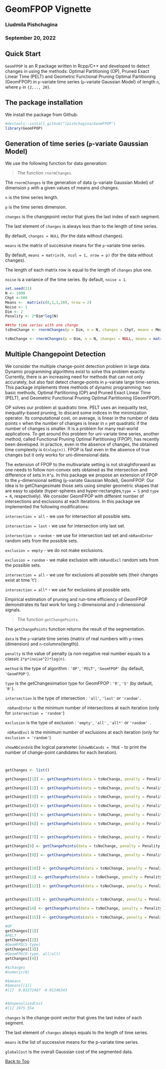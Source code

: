 <a id="top"></a>
#  GeomFPOP Vignette
### Liudmila Pishchagina
### September 20, 2022

## Quick Start

` GeomFPOP ` is an R package written in Rcpp/C++ and developed to detect changes in using the methods: Optimal Partitioning (OP), Pruned Exact Linear Time (PELT) and Geometric Functional Pruning Optimal Partitioning (GeomFPOP) in `p`-variate time series (`p`-variate Gaussian Model) of length `n`, where  `p` in `{2,.., 20}`. 


## The package installation

We install the package from Github:

```r
#devtools::install_github("lpishchagina/GeomFPOP")
library(GeomFPOP)
```

## Generation of time series (`p`-variate Gaussian Model)

We use the following function for data generation:

> The function `rnormChanges`.

The `rnormChanges` is the generation of data (`p`-variate Gaussian Model) of dimension `p` with a given values of means and changes.

`n`  is the time series length.

`p`  is the time series dimension.

`changes` is the changepoint vector that gives the last index of each segment.

The last element of `changes` is always less than to the length of time series.

By default, `changes = NULL` (for the data without changes). 

`means` is the matrix of successive means for the `p`-variate time series.

By default, `means = matrix(0, ncol = 1, nrow = p)` (for the data without changes). 

The length of each matrix row is equal to the length of `changes` plus one.

`noise` is a variance of the time series. By default, `noise = 1`.

```r
set.seed(21)
N <- 1000
Chpt <-500
Means <-  matrix(c(0,1,1,10), nrow = 2)
Noise <- 1
Dim <- 2
Penality <- 2*Dim*log(N)

##the time series with one change
tsOneChange <- rnormChanges(p = Dim, n = N, changes = Chpt, means = Means, noise = Noise)

tsNoChange <- rnormChanges(p = Dim, n = N, changes = NULL, means = matrix(0, ncol = 1, nrow = Dim), noise = Noise)
```


## Multiple Changepoint Detection

We consider the multiple change-point detection problem in large data. Dynamic programming algorithms exist to solve this problem exactly. Currently, there is an increasing need for methods that can not only accurately, but also fast  detect change-points in `p`-variate large time-series. This package implements three methods of dynamic programming: two basic methods, Optimal Partitioning (OP) and Pruned Exact Linear Time (PELT),  and Geometric Functional Pruning Optimal Partitioning (GeomFPOP).

OP solves our problem at quadratic time.  PELT uses an inequality test, inequality-based pruning, to discard some indices in the minimization operator. Its computational cost, on average, is linear in the number of data points `n` when the number of changes is linear in `n` yet quadratic if the number of changes is smaller. It is a problem for many real-world applications. To get around this problem for uni-variate time series, another method, called Functional Pruning Optimal Partitioning (FPOP), has recently been developed. In practice, even in the absence of changes, the obtained time complexity is `O(nlog(n))`. FPOP is fast even in the absence of true changes but it only works for uni-dimensional data. 

The extension of FPOP to the multivariate setting is not straightforward as one needs to follow non-convex sets obtained as the intersection and difference of sets in `R^p`. In this package we propose an extension of FPOP to the `p`-dimensional setting (`p`-variate Gaussian Model), GeomFPOP. Our idea is to getChangesimate those sets using simpler geometric shapes that are easy to update (hyper-spheres and hyper-rectangles,`type = S` and `type = R`, respectively).
We consider GeomFPOP with different number of intersections and exclusions at each iterations. In this package we implemented the following modifications:

`intersection = all` - we use for intersection  all possible sets.

`intersection = last` - we use for intersection  only last set.

`intersection = random` - we use for intersection   last set and `nbRandInter` random sets from the possible sets.

`exclusion = empty` - we do not make exclusions.

`exclusion = random` - we make exclusion with `nbRandExcl` random sets from the possible sets.

`intersection = all` - we use for exclusions  all possible sets (their changes exist at time 't') .

`intersection = all*` - we use for exclusions  all possible sets.

Empirical estimation of pruning and run-time efficiency of GeomFPOP demonstrates its fast work for long `2`-dimensional and `3`-dimensional signals.

> The function `getChangePoints`.

The ` getChangePoints ` function returns the result of the segmentation.

` data ` is the `p`-variate time series (matrix of real numbers with `p`-rows (dimension) and `n`-columns(length)).

` penalty ` is the value of penalty (a non-negative real number  equals to a classic `2*p*(noise^2)*log(n)`. 

` method ` is the type of algorithm : `'OP'`, `'PELT'`, `'GeomFPOP'`  (by default, `'GeomFPOP'`).

` type ` is the getChangesimation type for GeomFPOP : `'R'`, `'S'` (by default, `'R'`).

` intersection ` is the type of intersection : `'all'`, `'last'` or  `'random'`.

` nbRandInter` is the minimum number of intersections at each iteration (only for `intersection = 'random'`)

` exclusion ` is the type of exclusion : `'empty'`, `'all'` , `'all*'` or `'random' `.

` nbRandExcl` is the minimum number of exclusions at each iteration (only for `exclusion = 'random'`)

` showNbCands `is the logical parameter (` showNbCands = TRUE ` - to print the number of change-point candidates for each iteration).

```r


getChanges <- list()

getChanges[[1]] <- getChangePoints(data = tsNoChange, penalty = Penality, method = 'OP', showNbCands = FALSE)

getChanges[[2]] <- getChangePoints(data = tsNoChange, penalty = Penality, method = 'PELT', showNbCands = FALSE)

getChanges[[3]] <- getChangePoints(data = tsNoChange, penalty = Penality, method = 'GeomFPOP',  type = 'S', showNbCands = FALSE)

getChanges[[4]] <- getChangePoints(data = tsNoChange, penalty = Penality, method = 'GeomFPOP',  type = 'R',  intersection = 'all', exclusion = 'all', showNbCands = FALSE)

getChanges[[5]] <- getChangePoints(data = tsNoChange, penalty = Penality, method = 'GeomFPOP',  type = 'R',  intersection = 'last', exclusion = 'all', showNbCands = FALSE)

getChanges[[6]] <- getChangePoints(data = tsNoChange, penalty = Penality, method = 'GeomFPOP',  type = 'R',  intersection = 'random', nbRandInter = 1, exclusion = 'all', showNbCands = FALSE)


getChanges[[7]] <- getChangePoints(data = tsNoChange, penalty = Penality, method = 'GeomFPOP',  type = 'R',  intersection = 'all', exclusion = 'all*', showNbCands = FALSE)

getChanges[8] <- getChangePoints(data = tsNoChange, penalty = Penality, method = 'GeomFPOP',  type = 'R',  intersection = 'last', exclusion = 'all*', showNbCands = FALSE)

getChanges[[9]] <- getChangePoints(data = tsNoChange, penalty = Penality, method = 'GeomFPOP',  type = 'R',  intersection = 'random',nbRandInter = 1, exclusion = 'all*', showNbCands = FALSE)


getChanges[[10]] <- getChangePoints(data = tsNoChange, penalty = Penality, method = 'GeomFPOP',  type = 'R',  intersection = 'all', exclusion = 'random',nbRandExcl = 1, showNbCands = FALSE)

getChanges[11] <- getChangePoints(data = tsNoChange, penalty = Penality, method = 'GeomFPOP',  type = 'R',  intersection = 'last', exclusion = 'random',nbRandExcl = 1, showNbCands = FALSE)

getChanges[[12]] <- getChangePoints(data = tsNoChange, penalty = Penality, method = 'GeomFPOP',  type = 'R',  intersection = 'random',nbRandInter = 1, exclusion = 'random', nbRandExcl = 1, showNbCands = FALSE)


getChanges[[13]] <- getChangePoints(data = tsNoChange, penalty = Penality, method = 'GeomFPOP',  type = 'R',  intersection = 'all', exclusion = 'empty', showNbCands = FALSE)

getChanges[14] <- getChangePoints(data = tsNoChange, penalty = Penality, method = 'GeomFPOP',  type = 'R',  intersection = 'last', exclusion = 'empty', showNbCands = FALSE)

getChanges[[15]] <- getChangePoints(data = tsNoChange, penalty = Penality, method = 'GeomFPOP',  type = 'R',  intersection = 'random', nbRandInter = 1, exclusion = 'empty', showNbCands = FALSE)

```

```r
#OP
getChanges[[1]] 
#PELT
getChanges[[2]] 
#GeomFPO(S-type)
getChanges[[3]] 
#GeomFPO(R-type, all/all)
getChanges[[4]] 

#$changes
#numeric(0)

#$means
#$means[[1]]
#[1]  0.03372487 -0.01246343


#$UnpenalizedCost
#[1] 1975.554

```

`changes` is the change-point vector that gives the last index of each segment.

The last element of `changes` always equals to the length of time series.

`means` is the list of successive means for the p-variate time series.

`globalCost` is the overall Gaussian cost of the segmented data. 

[Back to Top](#top)
